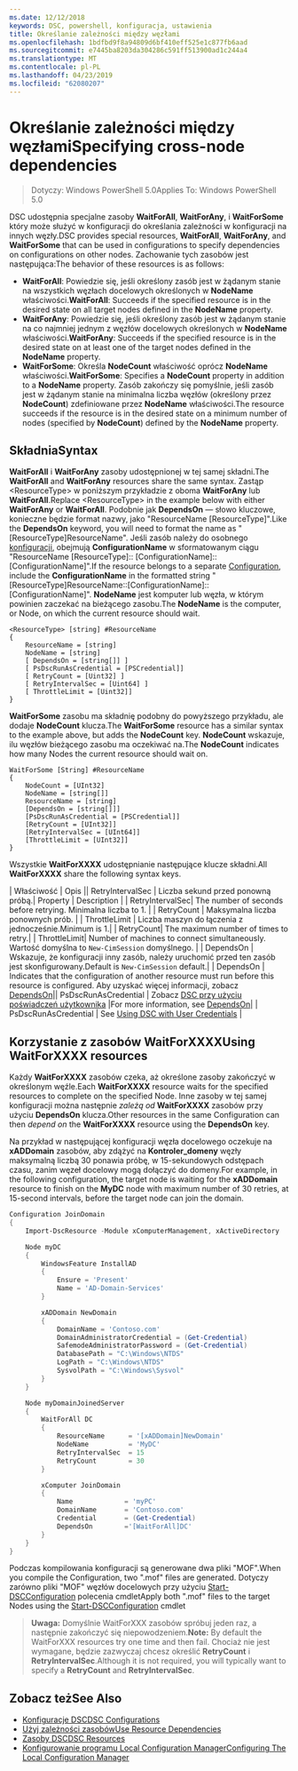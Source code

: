 ```yaml
---
ms.date: 12/12/2018
keywords: DSC, powershell, konfiguracja, ustawienia
title: Określanie zależności między węzłami
ms.openlocfilehash: 1bdfbd9f8a94809d6bf410eff525e1c877fb6aad
ms.sourcegitcommit: e7445ba8203da304286c591ff513900ad1c244a4
ms.translationtype: MT
ms.contentlocale: pl-PL
ms.lasthandoff: 04/23/2019
ms.locfileid: "62080207"
---
```

# <a name="specifying-cross-node-dependencies"></a><span data-ttu-id="bdf44-103">Określanie zależności między węzłami</span><span class="sxs-lookup"><span data-stu-id="bdf44-103">Specifying cross-node dependencies</span></span>

> <span data-ttu-id="bdf44-104">Dotyczy: Windows PowerShell 5.0</span><span class="sxs-lookup"><span data-stu-id="bdf44-104">Applies To: Windows PowerShell 5.0</span></span>

<span data-ttu-id="bdf44-105">DSC udostępnia specjalne zasoby **WaitForAll**, **WaitForAny**, i **WaitForSome** który może służyć w konfiguracji do określania zależności w konfiguracji na innych węzły.</span><span class="sxs-lookup"><span data-stu-id="bdf44-105">DSC provides special resources, **WaitForAll**, **WaitForAny**, and **WaitForSome** that can be used in configurations to specify dependencies on configurations on other nodes.</span></span> <span data-ttu-id="bdf44-106">Zachowanie tych zasobów jest następująca:</span><span class="sxs-lookup"><span data-stu-id="bdf44-106">The behavior of these resources is as follows:</span></span>

- <span data-ttu-id="bdf44-107">**WaitForAll**: Powiedzie się, jeśli określony zasób jest w żądanym stanie na wszystkich węzłach docelowych określonych w **NodeName** właściwości.</span><span class="sxs-lookup"><span data-stu-id="bdf44-107">**WaitForAll**: Succeeds if the specified resource is in the desired state on all target nodes defined in the **NodeName** property.</span></span>
- <span data-ttu-id="bdf44-108">**WaitForAny**: Powiedzie się, jeśli określony zasób jest w żądanym stanie na co najmniej jednym z węzłów docelowych określonych w **NodeName** właściwości.</span><span class="sxs-lookup"><span data-stu-id="bdf44-108">**WaitForAny**: Succeeds if the specified resource is in the desired state on at least one of the target nodes defined in the **NodeName** property.</span></span>
- <span data-ttu-id="bdf44-109">**WaitForSome**: Określa **NodeCount** właściwość oprócz **NodeName** właściwości.</span><span class="sxs-lookup"><span data-stu-id="bdf44-109">**WaitForSome**: Specifies a **NodeCount** property in addition to a **NodeName** property.</span></span> <span data-ttu-id="bdf44-110">Zasób zakończy się pomyślnie, jeśli zasób jest w żądanym stanie na minimalna liczba węzłów (określony przez **NodeCount**) zdefiniowane przez **NodeName** właściwości.</span><span class="sxs-lookup"><span data-stu-id="bdf44-110">The resource succeeds if the resource is in the desired state on a minimum number of nodes (specified by **NodeCount**) defined by the **NodeName** property.</span></span>

## <a name="syntax"></a><span data-ttu-id="bdf44-111">Składnia</span><span class="sxs-lookup"><span data-stu-id="bdf44-111">Syntax</span></span>

<span data-ttu-id="bdf44-112">**WaitForAll** i **WaitForAny** zasoby udostępnionej w tej samej składni.</span><span class="sxs-lookup"><span data-stu-id="bdf44-112">The **WaitForAll** and **WaitForAny** resources share the same syntax.</span></span> <span data-ttu-id="bdf44-113">Zastąp \<ResourceType\> w poniższym przykładzie z oboma **WaitForAny** lub **WaitForAll**.</span><span class="sxs-lookup"><span data-stu-id="bdf44-113">Replace \<ResourceType\> in the example below with either **WaitForAny** or **WaitForAll**.</span></span>
<span data-ttu-id="bdf44-114">Podobnie jak **DependsOn** — słowo kluczowe, konieczne będzie format nazwy, jako "ResourceName [ResourceType]".</span><span class="sxs-lookup"><span data-stu-id="bdf44-114">Like the **DependsOn** keyword, you will need to format the name as "[ResourceType]ResourceName".</span></span> <span data-ttu-id="bdf44-115">Jeśli zasób należy do osobnego [konfiguracji](configurations.md), obejmują **ConfigurationName** w sformatowanym ciągu "ResourceName [ResourceType]:: [ConfigurationName]:: [ConfigurationName]".</span><span class="sxs-lookup"><span data-stu-id="bdf44-115">If the resource belongs to a separate [Configuration](configurations.md), include the **ConfigurationName** in the formatted string "[ResourceType]ResourceName::[ConfigurationName]::[ConfigurationName]".</span></span> <span data-ttu-id="bdf44-116">**NodeName** jest komputer lub węzła, w którym powinien zaczekać na bieżącego zasobu.</span><span class="sxs-lookup"><span data-stu-id="bdf44-116">The **NodeName** is the computer, or Node, on which the current resource should wait.</span></span>

```
<ResourceType> [string] #ResourceName
{
    ResourceName = [string]
    NodeName = [string]
    [ DependsOn = [string[]] ]
    [ PsDscRunAsCredential = [PSCredential]]
    [ RetryCount = [Uint32] ]
    [ RetryIntervalSec = [Uint64] ]
    [ ThrottleLimit = [Uint32]]
}
```

<span data-ttu-id="bdf44-117">**WaitForSome** zasobu ma składnię podobny do powyższego przykładu, ale dodaje **NodeCount** klucza.</span><span class="sxs-lookup"><span data-stu-id="bdf44-117">The **WaitForSome** resource has a similar syntax to the example above, but adds the **NodeCount** key.</span></span> <span data-ttu-id="bdf44-118">**NodeCount** wskazuje, ilu węzłów bieżącego zasobu ma oczekiwać na.</span><span class="sxs-lookup"><span data-stu-id="bdf44-118">The **NodeCount** indicates how many Nodes the current resource should wait on.</span></span>

```
WaitForSome [String] #ResourceName
{
    NodeCount = [UInt32]
    NodeName = [string[]]
    ResourceName = [string]
    [DependsOn = [string[]]]
    [PsDscRunAsCredential = [PSCredential]]
    [RetryCount = [UInt32]]
    [RetryIntervalSec = [UInt64]]
    [ThrottleLimit = [UInt32]]
}
```

<span data-ttu-id="bdf44-119">Wszystkie **WaitForXXXX** udostępnianie następujące klucze składni.</span><span class="sxs-lookup"><span data-stu-id="bdf44-119">All **WaitForXXXX** share the following syntax keys.</span></span>

<span data-ttu-id="bdf44-120">|  Właściwość |  Opis || RetryIntervalSec | Liczba sekund przed ponowną próbą.</span><span class="sxs-lookup"><span data-stu-id="bdf44-120">|  Property  |  Description   | | RetryIntervalSec| The number of seconds before retrying.</span></span> <span data-ttu-id="bdf44-121">Minimalna liczba to 1. | | RetryCount | Maksymalna liczba ponownych prób. | | ThrottleLimit | Liczba maszyn do łączenia z jednocześnie.</span><span class="sxs-lookup"><span data-stu-id="bdf44-121">Minimum is 1.| | RetryCount| The maximum number of times to retry.| | ThrottleLimit| Number of machines to connect simultaneously.</span></span> <span data-ttu-id="bdf44-122">Wartość domyślna to `New-CimSession` domyślnego. | | DependsOn | Wskazuje, że konfiguracji inny zasób, należy uruchomić przed ten zasób jest skonfigurowany.</span><span class="sxs-lookup"><span data-stu-id="bdf44-122">Default is `New-CimSession` default.| | DependsOn | Indicates that the configuration of another resource must run before this resource is configured.</span></span> <span data-ttu-id="bdf44-123">Aby uzyskać więcej informacji, zobacz [DependsOn](resource-depends-on.md)|| PsDscRunAsCredential | Zobacz [DSC przy użyciu poświadczeń użytkownika](./runAsUser.md) |</span><span class="sxs-lookup"><span data-stu-id="bdf44-123">For more information, see [DependsOn](resource-depends-on.md)| | PsDscRunAsCredential | See [Using DSC with User Credentials](./runAsUser.md) |</span></span>


## <a name="using-waitforxxxx-resources"></a><span data-ttu-id="bdf44-124">Korzystanie z zasobów WaitForXXXX</span><span class="sxs-lookup"><span data-stu-id="bdf44-124">Using WaitForXXXX resources</span></span>

<span data-ttu-id="bdf44-125">Każdy **WaitForXXXX** zasobów czeka, aż określone zasoby zakończyć w określonym węźle.</span><span class="sxs-lookup"><span data-stu-id="bdf44-125">Each **WaitForXXXX** resource waits for the specified resources to complete on the specified Node.</span></span> <span data-ttu-id="bdf44-126">Inne zasoby w tej samej konfiguracji można następnie *zależą od* **WaitForXXXX** zasobów przy użyciu **DependsOn** klucza.</span><span class="sxs-lookup"><span data-stu-id="bdf44-126">Other resources in the same Configuration can then *depend on* the **WaitForXXXX** resource using the **DependsOn** key.</span></span>

<span data-ttu-id="bdf44-127">Na przykład w następującej konfiguracji węzła docelowego oczekuje na **xADDomain** zasobów, aby zdążyć na **Kontroler_domeny** węzły maksymalną liczbą 30 ponawia próbę, w 15-sekundowych odstępach czasu, zanim węzeł docelowy mogą dołączyć do domeny.</span><span class="sxs-lookup"><span data-stu-id="bdf44-127">For example, in the following configuration, the target node is waiting for the **xADDomain** resource to finish on the **MyDC** node with maximum number of 30 retries, at 15-second intervals, before the target node can join the domain.</span></span>

```powershell
Configuration JoinDomain
{
    Import-DscResource -Module xComputerManagement, xActiveDirectory

    Node myDC
    {
        WindowsFeature InstallAD
        {
            Ensure = 'Present'
            Name = 'AD-Domain-Services'
        }

        xADDomain NewDomain
        {
            DomainName = 'Contoso.com'
            DomainAdministratorCredential = (Get-Credential)
            SafemodeAdministratorPassword = (Get-Credential)
            DatabasePath = "C:\Windows\NTDS"
            LogPath = "C:\Windows\NTDS"
            SysvolPath = "C:\Windows\Sysvol"
        }
    }

    Node myDomainJoinedServer
    {
        WaitForAll DC
        {
            ResourceName      = '[xADDomain]NewDomain'
            NodeName          = 'MyDC'
            RetryIntervalSec  = 15
            RetryCount        = 30
        }

        xComputer JoinDomain
        {
            Name             = 'myPC'
            DomainName       = 'Contoso.com'
            Credential       = (Get-Credential)
            DependsOn        ='[WaitForAll]DC'
        }
    }
}
```

<span data-ttu-id="bdf44-128">Podczas kompilowania konfiguracji są generowane dwa pliki "MOF".</span><span class="sxs-lookup"><span data-stu-id="bdf44-128">When you compile the Configuration, two ".mof" files are generated.</span></span> <span data-ttu-id="bdf44-129">Dotyczy zarówno pliki "MOF" węzłów docelowych przy użyciu [Start-DSCConfiguration](/powershell/module/psdesiredstateconfiguration/start-dscconfiguration) polecenia cmdlet</span><span class="sxs-lookup"><span data-stu-id="bdf44-129">Apply both ".mof" files to the target Nodes using the [Start-DSCConfiguration](/powershell/module/psdesiredstateconfiguration/start-dscconfiguration) cmdlet</span></span>

><span data-ttu-id="bdf44-130">**Uwaga:** Domyślnie WaitForXXX zasobów spróbuj jeden raz, a następnie zakończyć się niepowodzeniem.</span><span class="sxs-lookup"><span data-stu-id="bdf44-130">**Note:** By default the WaitForXXX resources try one time and then fail.</span></span> <span data-ttu-id="bdf44-131">Chociaż nie jest wymagane, będzie zazwyczaj chcesz określić **RetryCount** i **RetryIntervalSec**.</span><span class="sxs-lookup"><span data-stu-id="bdf44-131">Although it is not required, you will typically want to specify a **RetryCount** and **RetryIntervalSec**.</span></span>

## <a name="see-also"></a><span data-ttu-id="bdf44-132">Zobacz też</span><span class="sxs-lookup"><span data-stu-id="bdf44-132">See Also</span></span>

- [<span data-ttu-id="bdf44-133">Konfiguracje DSC</span><span class="sxs-lookup"><span data-stu-id="bdf44-133">DSC Configurations</span></span>](configurations.md)
- [<span data-ttu-id="bdf44-134">Użyj zależności zasobów</span><span class="sxs-lookup"><span data-stu-id="bdf44-134">Use Resource Dependencies</span></span>](resource-depends-on.md)
- [<span data-ttu-id="bdf44-135">Zasoby DSC</span><span class="sxs-lookup"><span data-stu-id="bdf44-135">DSC Resources</span></span>](../resources/resources.md)
- [<span data-ttu-id="bdf44-136">Konfigurowanie programu Local Configuration Manager</span><span class="sxs-lookup"><span data-stu-id="bdf44-136">Configuring The Local Configuration Manager</span></span>](../managing-nodes/metaConfig.md)
